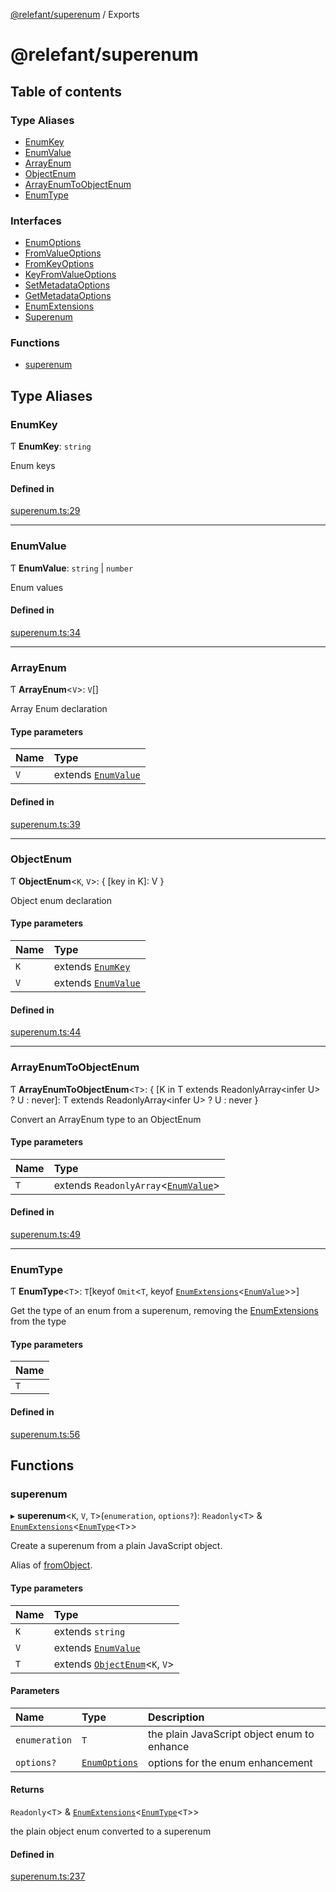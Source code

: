 [@relefant/superenum](API.md) / Exports

# @relefant/superenum

## Table of contents

### Type Aliases

- [EnumKey](modules.md#EnumKey)
- [EnumValue](modules.md#EnumValue)
- [ArrayEnum](modules.md#ArrayEnum)
- [ObjectEnum](modules.md#ObjectEnum)
- [ArrayEnumToObjectEnum](modules.md#ArrayEnumToObjectEnum)
- [EnumType](modules.md#EnumType)

### Interfaces

- [EnumOptions](interfaces/EnumOptions.md)
- [FromValueOptions](interfaces/FromValueOptions.md)
- [FromKeyOptions](interfaces/FromKeyOptions.md)
- [KeyFromValueOptions](interfaces/KeyFromValueOptions.md)
- [SetMetadataOptions](interfaces/SetMetadataOptions.md)
- [GetMetadataOptions](interfaces/GetMetadataOptions.md)
- [EnumExtensions](interfaces/EnumExtensions.md)
- [Superenum](interfaces/Superenum.md)

### Functions

- [superenum](modules.md#superenum)

## Type Aliases

### EnumKey

Ƭ **EnumKey**: `string`

Enum keys

#### Defined in

[superenum.ts:29](https://github.com/relefant/superenum/blob/cd25d8d/src/superenum.ts#L29)

___

### EnumValue

Ƭ **EnumValue**: `string` \| `number`

Enum values

#### Defined in

[superenum.ts:34](https://github.com/relefant/superenum/blob/cd25d8d/src/superenum.ts#L34)

___

### ArrayEnum

Ƭ **ArrayEnum**<`V`\>: `V`[]

Array Enum declaration

#### Type parameters

| Name | Type |
| :------ | :------ |
| `V` | extends [`EnumValue`](modules.md#EnumValue) |

#### Defined in

[superenum.ts:39](https://github.com/relefant/superenum/blob/cd25d8d/src/superenum.ts#L39)

___

### ObjectEnum

Ƭ **ObjectEnum**<`K`, `V`\>: { [key in K]: V }

Object enum declaration

#### Type parameters

| Name | Type |
| :------ | :------ |
| `K` | extends [`EnumKey`](modules.md#EnumKey) |
| `V` | extends [`EnumValue`](modules.md#EnumValue) |

#### Defined in

[superenum.ts:44](https://github.com/relefant/superenum/blob/cd25d8d/src/superenum.ts#L44)

___

### ArrayEnumToObjectEnum

Ƭ **ArrayEnumToObjectEnum**<`T`\>: { [K in T extends ReadonlyArray<infer U\> ? U : never]: T extends ReadonlyArray<infer U\> ? U : never }

Convert an ArrayEnum type to an ObjectEnum

#### Type parameters

| Name | Type |
| :------ | :------ |
| `T` | extends `ReadonlyArray`<[`EnumValue`](modules.md#EnumValue)\> |

#### Defined in

[superenum.ts:49](https://github.com/relefant/superenum/blob/cd25d8d/src/superenum.ts#L49)

___

### EnumType

Ƭ **EnumType**<`T`\>: `T`[keyof `Omit`<`T`, keyof [`EnumExtensions`](interfaces/EnumExtensions.md)<[`EnumValue`](modules.md#EnumValue)\>\>]

Get the type of an enum from a superenum, removing the  [EnumExtensions](interfaces/EnumExtensions.md) from the type

#### Type parameters

| Name |
| :------ |
| `T` |

#### Defined in

[superenum.ts:56](https://github.com/relefant/superenum/blob/cd25d8d/src/superenum.ts#L56)

## Functions

### superenum

▸ **superenum**<`K`, `V`, `T`\>(`enumeration`, `options?`): `Readonly`<`T`\> & [`EnumExtensions`](interfaces/EnumExtensions.md)<[`EnumType`](modules.md#EnumType)<`T`\>\>

Create a superenum from a plain JavaScript object.

Alias of [fromObject](interfaces/Superenum.md#fromObject).

#### Type parameters

| Name | Type |
| :------ | :------ |
| `K` | extends `string` |
| `V` | extends [`EnumValue`](modules.md#EnumValue) |
| `T` | extends [`ObjectEnum`](modules.md#ObjectEnum)<`K`, `V`\> |

#### Parameters

| Name | Type | Description |
| :------ | :------ | :------ |
| `enumeration` | `T` | the plain JavaScript object enum to enhance |
| `options?` | [`EnumOptions`](interfaces/EnumOptions.md) | options for the enum enhancement |

#### Returns

`Readonly`<`T`\> & [`EnumExtensions`](interfaces/EnumExtensions.md)<[`EnumType`](modules.md#EnumType)<`T`\>\>

the plain object enum converted to a superenum

#### Defined in

[superenum.ts:237](https://github.com/relefant/superenum/blob/cd25d8d/src/superenum.ts#L237)
